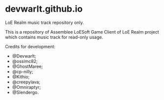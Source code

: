 # devwarlt.github.io

LoE Realm music track repository only.

This is a repository of Assemblee LoESoft Game Client of LoE Realm project which contains music track for read-only usage.

Credits for development:

- @Devwarlt;
- @ossimc82;
- @GhostMaree;
- @cp-nilly;
- @Kithio;
- @creepylava;
- @Omniraptyr;
- @Slendergo.
